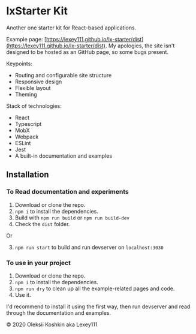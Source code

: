 # lxStarter Kit

Another one starter kit for React-based applications.

Example page: [https://lexey111.github.io/lx-starter/dist](https://lexey111.github.io/lx-starter/dist). My apologies, the site isn't designed to be hosted as an GitHub page, so some bugs present.

Keypoints:

* Routing and configurable site structure
* Responsive design
* Flexible layout
* Theming

Stack of technologies:

* React
* Typescript
* MobX
* Webpack
* ESLint
* Jest
* A built-in documentation and examples

## Installation

### To Read documentation and experiments

1. Download or clone the repo.
2. `npm i` to install the dependencies.
3. Build with `npm run build` or `npm run build-dev`
4. Check the `dist` folder.

Or

3. `npm run start` to build and run devserver on `localhost:3030`

### To use in your project

1. Download or clone the repo.
2. `npm i` to install the dependencies.
3. `npm run dry` to clean up all the example-related pages and code.
4. Use it.

I'd recommend to install it using the first way, then run devserver and read through the documentation and examples.

&copy; 2020 Oleksii Koshkin aka Lexey111
